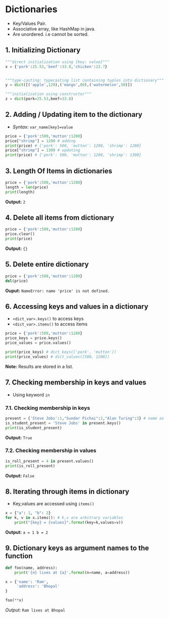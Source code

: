 # Dictionaries
* Key/Values Pair.
* Associative array, like HashMap in java.
* Are unordered. i.e cannot be sorted.

## 1. Initializing Dictionary
```python
"""direct initialization using {key: value}"""
x = {'pork':25.53,'beef':33.8,'chicken':22.7}


"""type-casting: typecasting list containing tuples into dictionary"""
y = dict([('apple',120),('mango',80),('watermelon',50)])

"""initialization using constructor"""
z = dict(pork=25.53,beef=33.8) 
```

## 2. Adding / Updating item to the dictionary
* *Syntax:* ``var_name[key]=value``

```python
price = {'pork':500,'mutton':1200}
price["shrimp"] = 1200 # adding
print(price) # {'pork': 500, 'mutton': 1200, 'shrimp': 1200}
price["shrimp"] = 1300 # updating
print(price) # {'pork': 500, 'mutton': 1200, 'shrimp': 1300}
```
## 3. Length Of Items in dictionaries
```python
price = {'pork':500,'mutton':1200}
length = len(price)
print(length)
```
**Output:** ``2``

## 4. Delete all items from dictionary
```python
price = {'pork':500,'mutton':1200}
price.clear()
print(price) 
```
**Output:** ``{}``

## 5. Delete entire dictionary
```python
price = {'pork':500,'mutton':1200}
del(price)
```
**Ouput:** ``NameError: name 'price' is not defined.``

## 6. Accessing keys and values in a dictionary
* ``<dict_var>.keys()`` to access keys
* ``<dict_var>.items()`` to access items

```python
price = {'pork':500,'mutton':1200}
price_keys = price.keys()
price_values = price.values()

print(price_keys) # dict_keys(['pork', 'mutton'])
print(price_values) # dict_values([500, 1200])
```
**Note:** Results are stored in a list.

## 7. Checking membership in keys and values  
* Using keyword ``in``

### 7.1. Checking membership in keys    
```python
present = {'Steve Jobs':1,"Sundar Pichai":2,"Alan Turing":3} # name as key and roll as value
is_student_present = 'Steve Jobs' in present.keys()
print(is_student_present)
```

**Output:** ``True``

### 7.2. Checking membership in values    
```python
is_roll_present = 4 in present.values()
print(is_roll_present)
```

**Output:** ``False``

## 8. Iterating through items in dictionary
* Key,values are accessed using ``items()``

```python
x = {"a": 1, "b": 2}
for k, v in x.items(): # k,v are arbitrary variables
    print("{key} = {values}".format(key=k,values=v))
```

**Output:** ``a = 1 b = 2``

## 9. Dictionary keys as argument names to the function
```python
def foo(name, address):
    print('{n} lives at {a}'.format(n=name, a=address))

x = {'name': 'Ram',
     'address': 'Bhopal'
}

foo(**x)
```

**Output*:* ``Ram lives at Bhopal``
